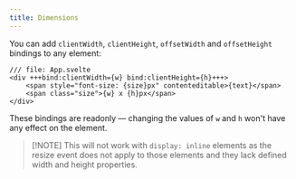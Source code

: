 ```yaml
---
title: Dimensions
---
```


You can add `clientWidth`, `clientHeight`, `offsetWidth` and `offsetHeight` bindings to any element:

```svelte
/// file: App.svelte
<div +++bind:clientWidth={w} bind:clientHeight={h}+++>
	<span style="font-size: {size}px" contenteditable>{text}</span>
	<span class="size">{w} x {h}px</span>
</div>
```

These bindings are readonly — changing the values of `w` and `h` won't have any effect on the element.

> [!NOTE] This will not work with `display: inline` elements as the resize event does not apply to those elements and they lack defined width and height properties.
